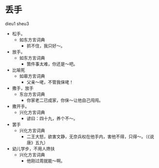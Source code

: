 # 丢手
dieu1 sheu3
+ 松手。
  * 如东方言词典
    - 抓不住，我只好～。
+ 放手。
  * 如东方言词典
    - 箇件事太难，你还是～吧。
+ 比喻死
  * 如皋方言词典
    - 父亲～咾，不管我俫咾！
+ 撒手，放手
  * 东台方言词典
    - 你家老二已成家，你俫～让他自己闯闯。
+ 撒开手。
  * 兴化方言词典
    - 谚曰：四十九，养个不～。
+ 罢手
  * 兴化方言词典
    - 二王大怒，欲害文静，无奈兵权在他手内，害他不得，只得～。（《说唐》五九）
+ 幼儿学步，不用人搀扶
  * 兴化方言词典
    - 他刚过周就能～啊。
